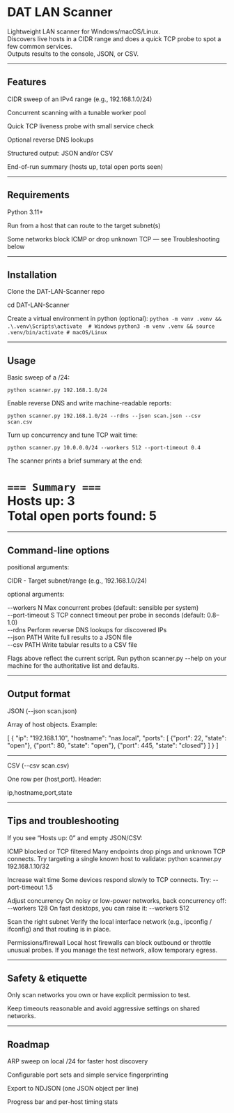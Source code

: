 # DAT LAN Scanner

Lightweight LAN scanner for Windows/macOS/Linux.  
Discovers live hosts in a CIDR range and does a quick TCP probe to spot a few common services.  
Outputs results to the console, JSON, or CSV.  

---

## Features

CIDR sweep of an IPv4 range (e.g., 192.168.1.0/24)

Concurrent scanning with a tunable worker pool

Quick TCP liveness probe with small service check

Optional reverse DNS lookups

Structured output: JSON and/or CSV

End-of-run summary (hosts up, total open ports seen)

---

## Requirements

Python 3.11+

Run from a host that can route to the target subnet(s)

Some networks block ICMP or drop unknown TCP — see Troubleshooting below

---

## Installation
Clone the DAT-LAN-Scanner repo

cd DAT-LAN-Scanner

Create a virtual environment in python (optional):
```python -m venv .venv && .\.venv\Scripts\activate  # Windows```
```python3 -m venv .venv && source .venv/bin/activate # macOS/Linux```

---

## Usage

Basic sweep of a /24:

```python scanner.py 192.168.1.0/24```

Enable reverse DNS and write machine-readable reports:

```python scanner.py 192.168.1.0/24 --rdns --json scan.json --csv scan.csv```


Turn up concurrency and tune TCP wait time:

```python scanner.py 10.0.0.0/24 --workers 512 --port-timeout 0.4```

The scanner prints a brief summary at the end:

```=== Summary ===```  
Hosts up: 3  
Total open ports found: 5  
=================  

---

## Command-line options

positional arguments:

CIDR - Target subnet/range (e.g., 192.168.1.0/24)

optional arguments:

--workers N       Max concurrent probes (default: sensible per system)  
--port-timeout S  TCP connect timeout per probe in seconds (default: 0.8–1.0)  
--rdns            Perform reverse DNS lookups for discovered IPs  
--json PATH       Write full results to a JSON file  
--csv PATH        Write tabular results to a CSV file  


Flags above reflect the current script. Run python scanner.py --help on your machine for the authoritative list and defaults.  

---

## Output format

JSON (--json scan.json)

Array of host objects. Example:

[
  {
    "ip": "192.168.1.10",
    "hostname": "nas.local",
    "ports": [
      {"port": 22,  "state": "open"},
      {"port": 80,  "state": "open"},
      {"port": 445, "state": "closed"}
    ]
  }
]

---

CSV (--csv scan.csv)

One row per (host,port). Header:

ip,hostname,port,state

---

## Tips and troubleshooting

If you see “Hosts up: 0” and empty JSON/CSV:

ICMP blocked or TCP filtered
Many endpoints drop pings and unknown TCP connects. Try targeting a single known host to validate:
python scanner.py 192.168.1.10/32

Increase wait time
Some devices respond slowly to TCP connects. Try: --port-timeout 1.5

Adjust concurrency
On noisy or low-power networks, back concurrency off: --workers 128
On fast desktops, you can raise it: --workers 512

Scan the right subnet
Verify the local interface network (e.g., ipconfig / ifconfig) and that routing is in place.

Permissions/firewall
Local host firewalls can block outbound or throttle unusual probes. If you manage the test network, allow temporary egress.

---

## Safety & etiquette

Only scan networks you own or have explicit permission to test.

Keep timeouts reasonable and avoid aggressive settings on shared networks.

---

## Roadmap

ARP sweep on local /24 for faster host discovery

Configurable port sets and simple service fingerprinting

Export to NDJSON (one JSON object per line)

Progress bar and per-host timing stats
